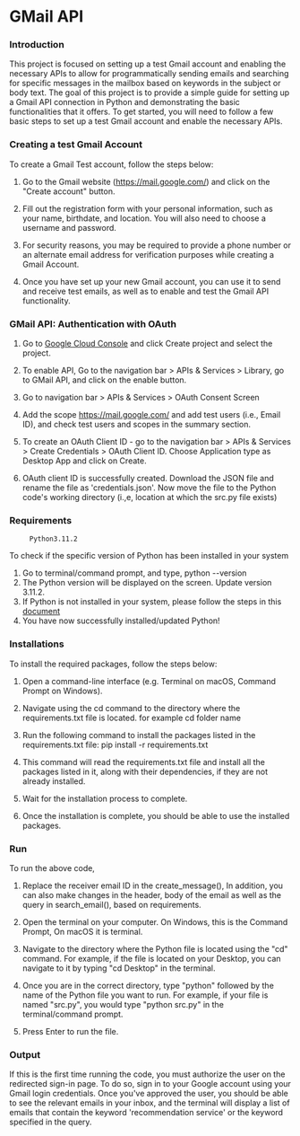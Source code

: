 #  GMail API

### Introduction 

This project is focused on setting up a test Gmail account and enabling the necessary APIs to allow for programmatically sending emails and searching for specific messages in the mailbox based on keywords in the subject or body text. The goal of this project is to provide a simple guide for setting up a Gmail API connection in Python and demonstrating the basic functionalities that it offers. To get started, you will need to follow a few basic steps to set up a test Gmail account and enable the necessary APIs.

### Creating a test Gmail Account 

To create a Gmail Test account, follow the steps below:

1. Go to the Gmail website (https://mail.google.com/) and click on the "Create account" button.

2. Fill out the registration form with your personal information, such as your name, birthdate, and location. You will also need to choose a username and password.

3. For security reasons, you may be required to provide a phone number or an alternate email address for verification purposes while creating a Gmail Account. 

4. Once you have set up your new Gmail account, you can use it to send and receive test emails, as well as to enable and test the Gmail API functionality.

### GMail API: Authentication with OAuth

1. Go to [Google Cloud Console](https://console.cloud.google.com/getting-started) and click Create project and select the project. 

2. To enable API, Go to the navigation bar > APIs & Services > Library, go to GMail API, and click on the enable button. 

3. Go to navigation bar > APIs & Services > OAuth Consent Screen 

4. Add the scope https://mail.google.com/ and add test users (i.e., Email ID), and check test users and scopes in the summary section. 

5. To create  an OAuth Client ID -  go to the navigation bar > APIs & Services > Create Credentials > OAuth Client ID. Choose Application type as Desktop App and click on Create. 

6. OAuth client ID is successfully created. Download the JSON file and rename the file as 'credentials.json'. Now move the file to the Python code's working directory (i.,e, location at which the src.py file exists)


### Requirements 
   
         Python3.11.2

To check if the specific version of Python has been installed in your system 

1. Go to terminal/command prompt, and type,  python --version   
2. The Python version will be displayed on the screen. Update version 3.11.2. 
3. If Python is not installed in your system, please follow the steps in this [document](https://packaging.python.org/en/latest/tutorials/installing-packages/) 
4. You have now successfully installed/updated Python! 

### Installations 

To install the required packages, follow the steps below: 

1. Open a command-line interface (e.g. Terminal on macOS, Command Prompt on Windows).

2. Navigate using the cd command to the directory where the requirements.txt file is located.
               for example cd folder name 

3. Run the following command to install the packages listed in the requirements.txt file:
               pip install -r requirements.txt

4. This command will read the requirements.txt file and install all the packages listed in it, along with their dependencies, if they are not already installed.

5. Wait for the installation process to complete. 

6. Once the installation is complete, you should be able to use the installed packages. 


### Run

To run the above code, 

1. Replace the receiver email ID in the create_message(), In addition, you can also make changes in the header, body of the email as well as the query in search_email(), based on requirements.  

2. Open the terminal on your computer. On Windows, this is the Command Prompt, On macOS it is terminal. 

3. Navigate to the directory where the Python file is located using the "cd" command. For example, if the file is located on your Desktop, you can navigate to it by typing "cd Desktop" in the terminal.

4. Once you are in the correct directory, type "python" followed by the name of the Python file you want to run. For example, if your file is named "src.py", you would type "python src.py" in the terminal/command prompt.

5. Press Enter to run the file.

### Output

If this is the first time running the code, you must authorize the user on the redirected sign-in page. To do so, sign in to your Google account using your Gmail login credentials. Once you've approved the user, you should be able to see the relevant emails in your inbox, and the terminal will display a list of emails that contain the keyword 'recommendation service' or the keyword specified in the query.














